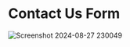 # Contact Us Form 

![Screenshot 2024-08-27 230049](https://github.com/user-attachments/assets/f607e464-cb92-4a28-a2f8-f1d964f10f04)
